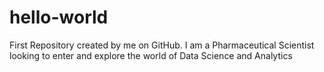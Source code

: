 # hello-world
First Repository created by me on GitHub.
I am a Pharmaceutical Scientist looking to enter and explore the world of Data Science and Analytics
